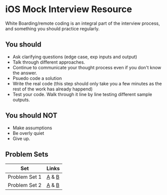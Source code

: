 # iOS Mock Interview Resource

White Boarding/remote coding is an integral part of the interview process, and something
you should practice regularly.


## You should
* Ask clarifying questions (edge case, exp inputs and output)
* Talk through different approaches.
* Continue to communicate your thought process even if you don't know the answer.
* Psuedo code a solution
* Write the real code (this step should only take you a few minutes as the rest of the work has already happend)
* Test your code. Walk through it line by line testing different sample outputs.

## You should NOT
* Make assumptions
* Be overly quiet
* Give up. 

## Problem Sets

| Set | Links |
| --- | --- |
|Problem Set 1| [A](https://github.com/joinpursuit/iOS-Mock-Interview/blob/master/01A.md) & [B](https://github.com/joinpursuit/iOS-Mock-Interview/blob/master/01B.md)
|Problem Set 2| [A](https://github.com/joinpursuit/iOS-Mock-Interview/blob/master/02A.md) & [B](https://github.com/joinpursuit/iOS-Mock-Interview/blob/master/02b.md)
